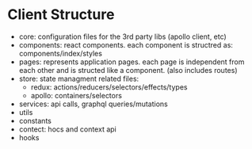 # Client Structure

 - core: configuration files for the 3rd party libs (apollo client, etc)
 - components: react components. each component is structred as: components/index/styles
 - pages: represents application pages. each page is independent from each other and is structed like a component. (also includes routes)
 - store: state managment related files:
   - redux: actions/reducers/selectors/effects/types
   - apollo: containers/selectors
 - services: api calls, graphql queries/mutations
 - utils
 - constants
 - contect: hocs and context api
 - hooks

